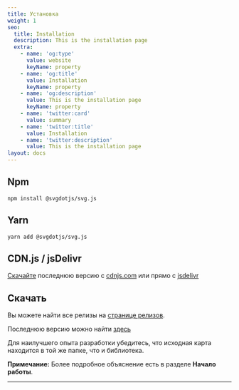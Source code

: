 ```yaml
---
title: Установка
weight: 1
seo:
  title: Installation
  description: This is the installation page
  extra:
    - name: 'og:type'
      value: website
      keyName: property
    - name: 'og:title'
      value: Installation
      keyName: property
    - name: 'og:description'
      value: This is the installation page
      keyName: property
    - name: 'twitter:card'
      value: summary
    - name: 'twitter:title'
      value: Installation
    - name: 'twitter:description'
      value: This is the installation page
layout: docs
---
```



## Npm

```
npm install @svgdotjs/svg.js
```

## Yarn
```
yarn add @svgdotjs/svg.js
```

## CDN.js / jsDelivr

[Скачайте](https://cdnjs.com/libraries/svg.js) последнюю версию с [cdnjs.com](https://cdnjs.com/libraries/svg.js) или прямо с [jsdelivr](https://cdn.jsdelivr.net/npm/@svgdotjs/svg.js@latest/dist/svg.min.js)

## Скачать

Вы можете найти все релизы на [странице релизов](https://github.com/svgdotjs/svg.js/releases/).

Последнюю версию можно найти [здесь](https://github.com/svgdotjs/svg.js/releases/latest)

Для наилучшего опыта разработки убедитесь, что исходная карта находится в той же папке, что и библиотека.

<div class="note">
  <strong>Примечание:</strong> 
  Более подробное объяснение есть в разделе <strong>Начало работы</strong>.
</div>

<hr>

